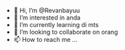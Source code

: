 - 👋 Hi, I’m @Revanbayuu
- 👀 I’m interested in anda
- 🌱 I’m currently learning di mts
- 💞️ I’m looking to collaborate on orang
- 📫 How to reach me ...

<!---
Revanbayuu/Revanbayuu is a ✨ special ✨ repository because its `README.md` (this file) appears on your GitHub profile.
You can click the Preview link to take a look at your changes.
--->
